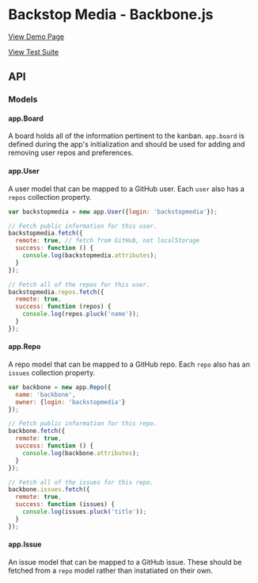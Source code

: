Backstop Media - Backbone.js
============================

[View Demo Page](http://backstopmedia.github.com/backbone)

[View Test Suite](http://backstopmedia.github.com/backbone/test)

API
---

### Models

#### app.Board

A board holds all of the information pertinent to the kanban. `app.board` is
defined during the app's initialization and should be used for adding and
removing user repos and preferences.

#### app.User

A user model that can be mapped to a GitHub user. Each `user` also has a `repos`
collection property.

```js
var backstopmedia = new app.User({login: 'backstopmedia'});

// Fetch public information for this user.
backstopmedia.fetch({
  remote: true, // fetch from GitHub, not localStorage
  success: function () {
    console.log(backstopmedia.attributes);
  }
});

// Fetch all of the repos for this user.
backstopmedia.repos.fetch({
  remote: true,
  success: function (repos) {
    console.log(repos.pluck('name'));
  }
});
```

#### app.Repo

A repo model that can be mapped to a GitHub repo. Each `repo` also has an
`issues` collection property.

```js
var backbone = new app.Repo({
  name: 'backbone',
  owner: {login: 'backstopmedia'}
});

// Fetch public information for this repo.
backbone.fetch({
  remote: true,
  success: function () {
    console.log(backbone.attributes);
  }
});

// Fetch all of the issues for this repo.
backbone.issues.fetch({
  remote: true,
  success: function (issues) {
    console.log(issues.pluck('title'));
  }
});
```

#### app.Issue

An issue model that can be mapped to a GitHub issue. These should be fetched
from a `repo` model rather than instatiated on their own.
